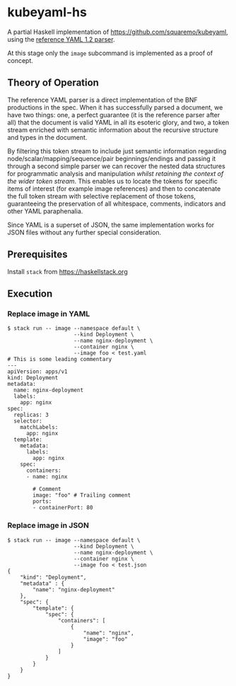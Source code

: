 # kubeyaml-hs

A partial Haskell implementation of https://github.com/squaremo/kubeyaml, using
the [reference YAML 1.2 parser](https://github.com/orenbenkiki/yamlreference).

At this stage only the `image` subcommand is implemented as a proof of concept.

## Theory of Operation

The reference YAML parser is a direct implementation of the BNF productions in
the spec. When it has successfully parsed a document, we have two things: one,
a perfect guarantee (it is the reference parser after all) that the document is
valid YAML in all its esoteric glory, and two, a token stream enriched with
semantic information about the recursive structure and types in the document.

By filtering this token stream to include just semantic information regarding
node/scalar/mapping/sequence/pair beginnings/endings and passing it through a
second simple parser we can recover the nested data structures for programmatic
analysis and manipulation _whilst retaining the context of the wider token
stream_. This enables us to locate the tokens for specific items of interest
(for example image references) and then to concatenate the full token stream
with selective replacement of those tokens, guaranteeing the preservation of
all whitespace, comments, indicators and other YAML paraphenalia.

Since YAML is a superset of JSON, the same implementation works for JSON files
without any further special consideration.

## Prerequisites

Install `stack` from https://haskellstack.org

## Execution

### Replace image in YAML
```
$ stack run -- image --namespace default \
                     --kind Deployment \
                     --name nginx-deployment \
                     --container nginx \
                     --image foo < test.yaml
# This is some leading commentary
---
apiVersion: apps/v1
kind: Deployment
metadata:
  name: nginx-deployment
  labels:
    app: nginx
spec:
  replicas: 3
  selector:
    matchLabels:
      app: nginx
  template:
    metadata:
      labels:
        app: nginx
    spec:
      containers:
      - name: nginx

        # Comment
        image: "foo" # Trailing comment
        ports:
        - containerPort: 80
```

### Replace image in JSON
```
$ stack run -- image --namespace default \
                     --kind Deployment \
                     --name nginx-deployment \
                     --container nginx \
                     --image foo < test.json
{
    "kind": "Deployment",
    "metadata" : {
        "name": "nginx-deployment"
    },
    "spec": {
        "template": {
            "spec": {
                "containers": [
                    {
                        "name": "nginx",
                        "image": "foo"
                    }
                ]
            }
        }
    }
}
```
